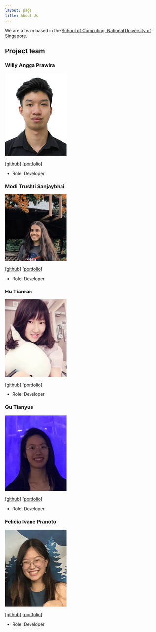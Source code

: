 ```yaml
---
layout: page
title: About Us
---
```


We are a team based in the [School of Computing, National University of Singapore](http://www.comp.nus.edu.sg).

## Project team

### Willy Angga Prawira

<img src="images/willyamped.png" width="200px">

[[github](https://github.com/willyamped)]
[[portfolio](team/willyamped.md)]

* Role: Developer

### Modi Trushti Sanjaybhai

<img src="images/teammates/tsm1820.png" width="200px">

[[github](http://github.com/tsm1820)]
[[portfolio](team/tsm1820.md)]

* Role: Developer

### Hu Tianran

<img src="images/teammates/nature711.png" width="200px">

[[github](http://github.com/nature711)] [[portfolio](team/hutianran.md)]

* Role: Developer

### Qu Tianyue

<img src="images/teammates/tianyue58.png" width="200px">

[[github](http://github.com/tianyue58)]
[[portfolio](team/johndoe.md)]

* Role: Developer

### Felicia Ivane Pranoto

<img src="images/teammates/feliciaivane.png" width="200px">

[[github](http://github.com/feliciaivane)]
[[portfolio](team/feliciaivane.md)]

* Role: Developer
